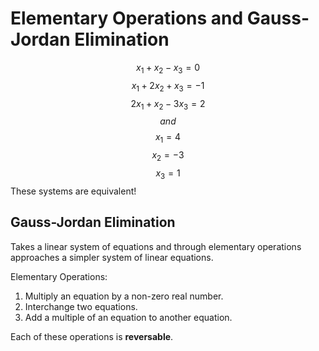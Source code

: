 # Elementary Operations and Gauss-Jordan Elimination
$$x_{1}+x_{2}-x_{3}=0$$
$$x_{1}+2x_{2}+x_{3}=-1$$
$$2x_{1}+x_{2}-3x_{3}=2$$
$$and$$
$$x_{1}=4$$
$$x_{2}=-3$$
$$x_{3}=1$$
These systems are equivalent!
## Gauss-Jordan Elimination
Takes a linear system of equations and through elementary operations approaches a simpler system of linear equations.

Elementary Operations:
1) Multiply an equation by a non-zero real number.
2) Interchange two equations.
3) Add a multiple of an equation to another equation.

Each of these operations is __reversable__.